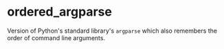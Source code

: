 # ordered_argparse

Version of Python's standard library's `argparse` which also remembers the order of command line arguments.
